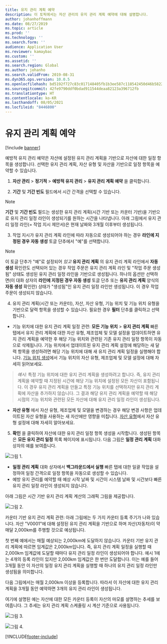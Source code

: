 ```yaml
---
title: 유지 관리 계획 예약
description: 이 토픽에서는 자산 관리의 유지 관리 계획 예약에 대해 설명합니다.
author: johanhoffmann
ms.date: 08/27/2019
ms.topic: article
ms.prod: ''
ms.technology: ''
ms.search.form: ''
audience: Application User
ms.reviewer: kamaybac
ms.custom: ''
ms.assetid: ''
ms.search.region: Global
ms.author: johanho
ms.search.validFrom: 2019-08-31
ms.dyn365.ops.version: 10.0.5
ms.openlocfilehash: bd5192f727c83c017148405fb1b3ee587c118542450d46b5822d86cd1676d8fd
ms.sourcegitcommit: 42fe9790ddf0bdad911544deaa82123a396712fb
ms.translationtype: HT
ms.contentlocale: ko-KR
ms.lasthandoff: 08/05/2021
ms.locfileid: "8446800"
---
```

# <a name="schedule-maintenance-plans"></a>유지 관리 계획 예약

[!include [banner](../../includes/banner.md)]

 

예방적 유지 관리 예약은 자산에 설정된 유지 관리 계획을 기반으로 자산에 대한 일정 항목을 생성합니다. 선택한 유지 관리 계획, 자산 유형 및 자산을 기반으로 일정 항목을 예약할 수 있습니다.

1. **자산 관리** > **정기적** > **예방적 유지 관리** > **유지 관리 계획 예약** 을 클릭합니다.

2. **기간** 및 **기간 빈도** 필드에서 시간 간격을 선택할 수 있습니다.

>[!NOTE]
>**기간** 및 **기간 빈도** 필드는 생성한 유지 관리 계획(시간 기반 또는 카운터 기반)을 기반으로 유지 관리 일정 라인이 생성되기를 원하는 시간을 나타냅니다. 아래 그림에서 유지 관리 일정 라인(= 작업 지시 제안서)은 현재 날짜와 3개월 이후부터 생성됩니다.

3. 작업 지시가 유지 관리 계획 라인에 따라 자동으로 생성되어야 하는 경우 **라인에 지정된 경우 자동 생성** 토글 단추에서 "예"를 선택합니다.

>[!NOTE]
>이 토글 단추가 "예"로 설정되어 *있고* **유지 관리 계획** 의 유지 관리 계획 라인에서 **자동 생성** 확인란도 선택되어 있는 경우 작업 주문은 유지 관리 계획 라인 및 "작업 주문 생성됨" 상태도 생성된 유지 관리 일정 라인을 기반으로 생성됩니다. 하나의 옵션만 선택하면(이 대화 상자의 **라인에 지정된 경우 자동 생성** 토글 단추 또는 **유지 관리 계획** 양식의 **자동 생성** 확인란) 상태가 "생성됨"인 유지 관리 일정 라인만 생성됩니다. 이 경우 작업 주문이 생성되지 않습니다.

4. 유지 관리 계획(시간 또는 카운터), 자산, 자산 유형, 기능 위치 및 기능 위치 유형을 기반으로 달력 항목을 생성할 수 있습니다. 필요한 경우 **필터** 단추를 클릭하고 선택합니다.

- 기능 위치에 대한 유지 관리 계획 일정 관련: **모든 기능 위치** > **유지 관리 계획** 빠른 탭에서 유지 관리 계획에 대한 자산 유형, 제조업체 및 모델 설정을 업데이트하면 유지 관리 계획을 예약한 후 해당 기능 위치와 관련된 기존 유지 관리 일정 항목이 자동으로 삭제됩니다. 기능 위치에서 업데이트된 유지 관리 계획 설정에 해당하는 새 달력 항목을 생성하려면 해당 기능 위치에 대해 새 유지 관리 계획 일정을 실행해야 합니다. [기능 위치 생성](../functional-locations/create-functional-locations.md)에서 기능 위치의 자산 유형, 제조업체 및 모델 설정에 대해 자세히 읽어보세요.

>*예시:* 특정 기능 위치에 대한 유지 관리 계획을 생성하려고 합니다. 즉, 유지 관리 계획을 예약할 때 지정된 시간에 해당 기능 위치에 설정된 모든 자산이 포함됩니다. 이 경우 유지 관리 계획을 만들고 특정 기능 위치를 선택하지만 유지 관리 계획에 자산을 추가하지 않습니다. 그 결과 해당 유지 관리 계획을 예약할 때 해당 시점의 기능 위치와 관련된 모든 자산에 대해 유지 관리 일정 라인이 생성됩니다.

- **자산 유형** 에서 자산 유형, 제조업체 및 모델을 변경하는 경우 해당 변경 사항은 업데이트된 자산 유형을 사용하는 새 자산에만 영향을 미칩니다. [자산 유형](../setup-for-objects/object-types.md)에서 자산 유형 설정에 대해 자세히 알아보세요.  

5. **확인** 을 클릭하여 자산에 대한 유지 관리 일정 항목 생성을 시작합니다. 생성된 항목은 **모든 유지 관리 일정** 목록 페이지에 표시됩니다. 다음 그림은 **일정 관리 계획** 대화 상자의 예를 보여줍니다.

![그림 1.](media/09-preventive-maintenance.png)

- **일정 관리 계획** 대화 상자에서 **백그라운드에서 실행** 빠른 탭에 대한 일괄 작업을 설정하여 일정 간격으로 일정 항목을 자동으로 생성할 수 있습니다.  
- 예방 유지 관리를 예약할 때 예상 시작 날짜 및 시간이 시스템 날짜 및 시간보다 빠른 유지 관리 일정 라인이 생성되지 않습니다.  

아래 그림은 시간 기반 유지 관리 계획 계산의 그래픽 그림을 제공합니다.  

![그림 2.](media/10-preventive-maintenance.jpg)

카운터 기반 유지 관리 계획 관련: 아래 그림에는 두 가지 카운터 등록 주기가 나와 있습니다. 자산 "V0001"에 대해 설정된 유지 관리 계획을 기반으로 하며 자산(자동차)이 약 매달 2,000km를 주행할 것으로 예상됩니다.

첫 번째 예에서는 매월 예상되는 2,000km에 도달하지 않습니다. 카운터 기반 유지 관리 계획에 따르면 임계값은 2,000km입니다. 즉, 유지 관리 계획 일정을 실행할 때 2,000km 임계값에 도달할 때마다 유지 관리 일정 라인이 생성되어야 합니다. 예시 1에는 4개의 등록 라인이 있지만 2,000km 임계값은 한 번만 도달합니다. 이는 예를 들어 3개월 동안 이 자산의 일정 유지 관리 계획을 실행할 때 하나의 유지 관리 일정 라인만 생성됨을 의미합니다.

다음 그림에서는 매월 2,000km 이상을 등록합니다. 따라서 이 자산에 대한 유지 관리 계획을 3개월 동안 예약하면 3개의 유지 관리 라인이 생성됩니다. 

여기에 설명된 예는 자산에 대한 모든 카운터 등록이 자산의 마모를 설명하는 추세를 보여줍니다. 그 추세는 유지 관리 계획 스케줄링 시 계산 기준으로 사용됩니다.

![그림 3.](media/11-preventive-maintenance.png)

![그림 4.](media/12-preventive-maintenance.png)



[!INCLUDE[footer-include](../../../includes/footer-banner.md)]